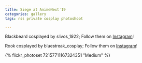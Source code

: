 ```yaml
---
title: Siege at AnimeNext'19
categories: gallery
tags: rss private cosplay photoshoot

---
```


Blackbeard cosplayed by slivos_1922; Follow them on [Instagram](https://www.instagram.com/slivos_1922)!

Rook cosplayed by bluestreak_cosplay; Follow them on [Instagram](https://www.instagram.com/bluestreak_cosplay)!

{% flickr_photoset 72157711167324351 "Medium" %}